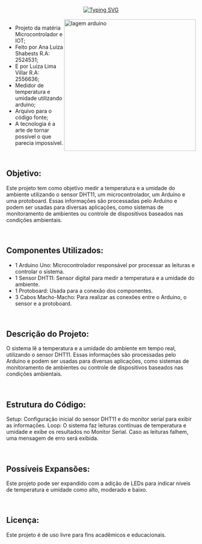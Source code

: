 <br>
<div align="center">
  <a href="https://git.io/typing-svg"><img src="https://readme-typing-svg.demolab.com?font=Fira+Code&pause=1000&color=0045F7&width=435&lines=%E2%98%80+++Microcontrolador : ++%E2%9B%88%EF%B8%8E;%E2%9D%85medidor+de+temperatura+e+umidade%E2%98%81" alt="Typing SVG" /></a>
</div>

<br>

<img src="https://lobodarobotica.com/blog/wp-content/uploads/2020/08/Arduino_KY-015_Keyes_Temperature_humidity_sensor_module_connection_diagram-1024x537.png" width="350px" align="right" alt="Iagem arduino">

- Projeto da matéria Microcontrolador e IOT;
- Feito por Ana Luiza Shabests R.A: 2524531;
- E por Luiza Lima Villar R.A: 2556636;
- Medidor de temperatura e umidade utilizando arduino;
- Arquivo para o código fonte;
- A tecnologia é a arte de tornar possível o que parecia impossível.

<br>

## Objetivo: 

Este projeto tem como objetivo medir a temperatura e a umidade do ambiente utilizando o sensor DHT11, um microcontrolador, um Arduino e uma protoboard. Essas informações são processadas pelo Arduino e podem ser usadas para diversas aplicações, como sistemas de monitoramento de ambientes ou controle de dispositivos baseados nas condições ambientais.

<br>

## Componentes Utilizados:

- 1 Arduino Uno: Microcontrolador responsável por processar as leituras e controlar o sistema.
- 1 Sensor DHT11: Sensor digital para medir a temperatura e a umidade do ambiente.
- 1 Protoboard: Usada para a conexão dos componentes.
- 3 Cabos Macho-Macho: Para realizar as conexões entre o Arduino, o sensor e a protoboard.
 
<br> 

## Descrição do Projeto:

O sistema lê a temperatura e a umidade do ambiente em tempo real, utilizando o sensor DHT11. Essas informações são processadas pelo Arduino e podem ser usadas para diversas aplicações, como sistemas de monitoramento de ambientes ou controle de dispositivos baseados nas condições ambientais.

<br>

## Estrutura do Código:

Setup: Configuração inicial do sensor DHT11 e do monitor serial para exibir as informações.
Loop: O sistema faz leituras contínuas de temperatura e umidade e exibe os resultados no Monitor Serial. Caso as leituras falhem, uma mensagem de erro será exibida.

<br>

## Possíveis Expansões:

Este projeto pode ser expandido com a adição de LEDs para indicar níveis de temperatura e umidade como alto, moderado e baixo.

<br>

## Licença:
Este projeto é de uso livre para fins acadêmicos e educacionais.

